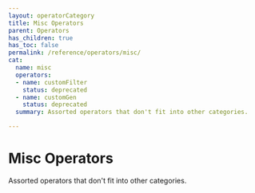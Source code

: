```yaml
---
layout: operatorCategory
title: Misc Operators
parent: Operators
has_children: true
has_toc: false
permalink: /reference/operators/misc/
cat:
  name: misc
  operators:
  - name: customFilter
    status: deprecated
  - name: customGen
    status: deprecated
  summary: Assorted operators that don't fit into other categories.

---
```


# Misc Operators

Assorted operators that don't fit into other categories.
